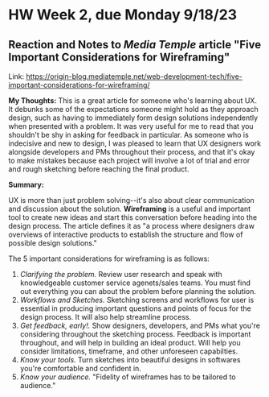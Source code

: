 # HW Week 2, due Monday 9/18/23
## Reaction and Notes to *Media Temple* article "Five Important Considerations for Wireframing"
Link: https://origin-blog.mediatemple.net/web-development-tech/five-important-considerations-for-wireframing/

**My Thoughts:** This is a great article for someone who's learning about UX. It debunks some of the expectations someone might hold as they approach design, such as having to immediately form design solutions independently when presented with a problem. It was very useful for me to read that you shouldn't be shy in asking for feedback in particular. As someone who is indecisive and new to design, I was pleased to learn that UX designers work alongside developers and PMs throughout their process, and that it's okay to make mistakes because each project will involve a lot of trial and error and rough sketching before reaching the final product.

**Summary:**

UX is more than just problem solving--it's also about clear communication and discussion about the solution.
**Wireframing** is a useful and important tool to create new ideas and start this conversation before heading into the design process. The article defines it as "a process where designers draw overviews of interactive products to establish the structure and flow of possible design solutions."

The 5 important considerations for wireframing is as follows:
1. *Clarifying the problem.* Review user research and speak with knowledgeable customer service agenets/sales teams. You must find out everything you can about the problem before planning the solution.
2. *Workflows and Sketches.* Sketching screens and workflows for user is essential in producing important questions and points of focus for the design process. It will also help streamline process.
3. *Get feedback, early!.* Show designers, developers, and PMs what you're considering throughout the sketching process. Feedback is important throughout, and will help in building an ideal product. Will help you consider limitations, timeframe, and other unforeseen capabilties.
4. *Know your tools.* Turn sketches into beautiful designs in softwares you're comfortable and confident in.
5. *Know your audience.* "Fidelity of wireframes has to be tailored to audience."
